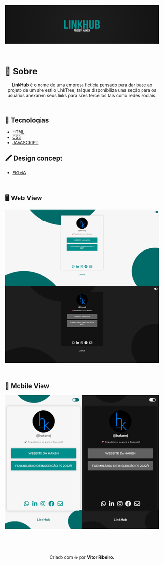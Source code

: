 
<img src="./img/readmebanner.png" alt="">

<br>

<p align="center">
<img src="https://img.shields.io/github/repo-size/vitorRibeiro7/LinkBash-HAKEN?style=for-the-badge" alt="">
<img src="https://img.shields.io/github/license/vitorRibeiro7/LinkBash-HAKEN?style=for-the-badge" alt="">
<img src="https://img.shields.io/github/commit-activity/y/vitorRibeiro7/LinkBash-HAKEN?style=for-the-badge" alt="">
</p>

<h1>🔖 Sobre</h1>
<p align="center">
    <b>LinkHub</b> é o nome de uma empresa fictícia pensado para dar base ao projeto de um site estilo LinkTree, tal que disponibiliza uma seção para os usuários anexarem seus links para sites terceiros tais como redes sociais.
</p>

<br>

## 🚀 Tecnologias

- [HTML](https://devdocs.io/html/)
- [CSS](https://devdocs.io/css/)
- [JAVASCRIPT](https://devdocs.io/javascript/)

<h2>🖍️ Design concept</h1>

- [FIGMA](https://www.figma.com/file/Uh9C3igsmPPT3GRG9isPWA/Untitled?node-id=0%3A1)

<br>

## 🖥️ Web View
<p align="center">
    <img src="img/webview.png" alt="">
</p>

<br>

## 📱 Mobile View
<p align="center">
    <img src="img/mobileview.png" alt="">
</p>


<br>
<br>
<br>

<p align="center"> Criado com ☕ por <b>Vitor Ribeiro. </b></p>
